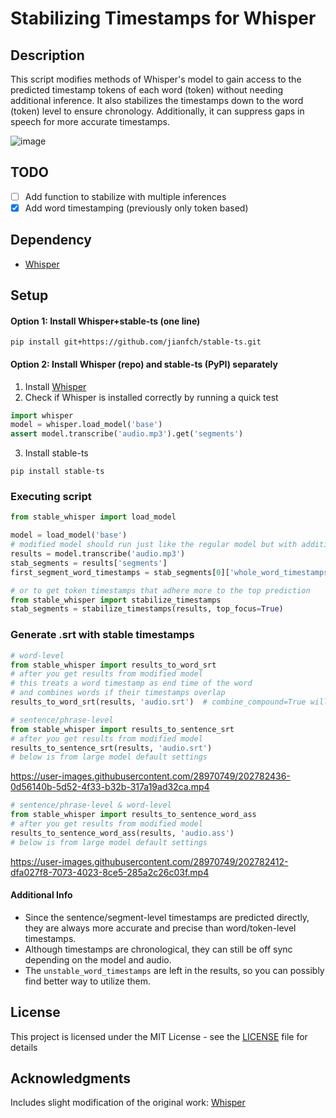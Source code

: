 # Stabilizing Timestamps for Whisper

## Description
This script modifies methods of Whisper's model to gain access to the predicted timestamp tokens of each word (token) without needing additional inference. It also stabilizes the timestamps down to the word (token) level to ensure chronology. Additionally, it can suppress gaps in speech for more accurate timestamps.

![image](https://user-images.githubusercontent.com/28970749/192950141-40ac8cbd-ccac-45da-b563-f8144d22c54e.png)

## TODO
- [ ] Add function to stabilize with multiple inferences
- [x] Add word timestamping (previously only token based)

## Dependency
* [Whisper](https://github.com/openai/whisper)

## Setup
#### Option 1: Install Whisper+stable-ts (one line)
```
pip install git+https://github.com/jianfch/stable-ts.git
```
#### Option 2: Install Whisper (repo) and stable-ts (PyPI) separately
1. Install [Whisper](https://github.com/openai/whisper#setup)
2. Check if Whisper is installed correctly by running a quick test
```python
import whisper
model = whisper.load_model('base')
assert model.transcribe('audio.mp3').get('segments')
```
3. Install stable-ts
```commandline
pip install stable-ts
```

### Executing script
```python
from stable_whisper import load_model

model = load_model('base')
# modified model should run just like the regular model but with additional hyperparameters and extra data in results
results = model.transcribe('audio.mp3')
stab_segments = results['segments']
first_segment_word_timestamps = stab_segments[0]['whole_word_timestamps']

# or to get token timestamps that adhere more to the top prediction
from stable_whisper import stabilize_timestamps
stab_segments = stabilize_timestamps(results, top_focus=True)
```

### Generate .srt with stable timestamps
```python
# word-level 
from stable_whisper import results_to_word_srt
# after you get results from modified model
# this treats a word timestamp as end time of the word
# and combines words if their timestamps overlap
results_to_word_srt(results, 'audio.srt')  # combine_compound=True will merge words with no prepended space
```
```python
# sentence/phrase-level
from stable_whisper import results_to_sentence_srt
# after you get results from modified model
results_to_sentence_srt(results, 'audio.srt')
# below is from large model default settings
```

https://user-images.githubusercontent.com/28970749/202782436-0d56140b-5d52-4f33-b32b-317a19ad32ca.mp4


```python
# sentence/phrase-level & word-level
from stable_whisper import results_to_sentence_word_ass
# after you get results from modified model
results_to_sentence_word_ass(results, 'audio.ass')
# below is from large model default settings
```

https://user-images.githubusercontent.com/28970749/202782412-dfa027f8-7073-4023-8ce5-285a2c26c03f.mp4

#### Additional Info
* Since the sentence/segment-level timestamps are predicted directly, they are always more accurate and precise than word/token-level timestamps.
* Although timestamps are chronological, they can still be off sync depending on the model and audio.
* The `unstable_word_timestamps` are left in the results, so you can possibly find better way to utilize them.

## License
This project is licensed under the MIT License - see the [LICENSE](LICENSE) file for details

## Acknowledgments
Includes slight modification of the original work: [Whisper](https://github.com/openai/whisper)
